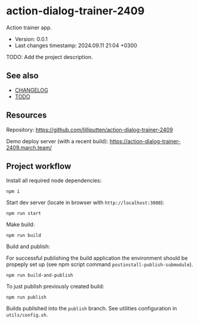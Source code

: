 <!--
@since 2024.06.05, 23:18
@changed 2024.06.05, 23:18
-->

# action-dialog-trainer-2409

Action trainer app.

- Version: 0.0.1
- Last changes timestamp: 2024.09.11 21:04 +0300

TODO: Add the project description.

## See also

- [CHANGELOG](CHANGELOG.md)
- [TODO](TODO.md)

## Resources

Repository: https://github.com/lilliputten/action-dialog-trainer-2409

Demo deploy server (with a recent build): https://action-dialog-trainer-2409.march.team/

## Project workflow

Install all required node dependencies:

```
npm i
```

Start dev server (locate in browser with `http://localhost:3000`):

```
npm run start
```

Make build:

```
npm run build
```

Build and publish:

For successful publishing the build application the environment should be
propeply set up (see npm script command `postinstall-publish-submodule`).

```
npm run build-and-publish
```

To just publish previously created build:

```
npm run publish
```

Builds published into the `publish` branch. See utilities configuration in
`utils/config.sh`.
